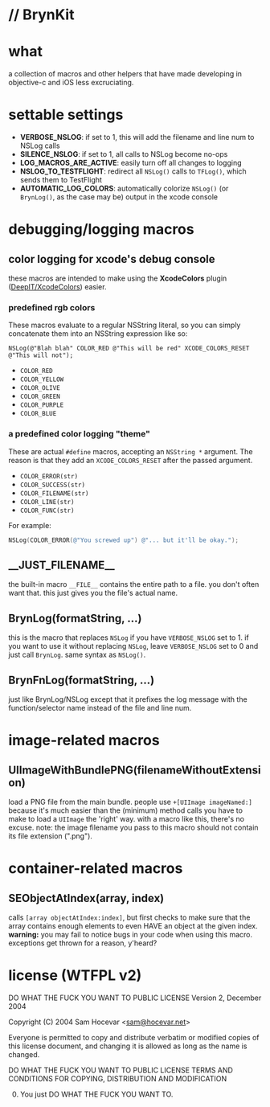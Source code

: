 # // BrynKit

# what

a collection of macros and other helpers that have made developing in
objective-c and iOS less excruciating.


# settable settings

- **VERBOSE_NSLOG**: if set to 1, this will add the filename and line num to NSLog calls
- **SILENCE_NSLOG**: if set to 1, all calls to NSLog become no-ops
- **LOG\_MACROS\_ARE\_ACTIVE**: easily turn off all changes to logging
- **NSLOG\_TO\_TESTFLIGHT**: redirect all `NSLog()` calls to `TFLog()`, which sends them to TestFlight
- **AUTOMATIC\_LOG\_COLORS**: automatically colorize `NSLog()` (or `BrynLog()`, as the case may be) output in the xcode console



# debugging/logging macros


## color logging for xcode's debug console

these macros are intended to make using the **XcodeColors** plugin
([DeepIT/XcodeColors](https://github.com/DeepIT/XcodeColors)) easier.



### predefined rgb colors

These macros evaluate to a regular NSString literal, so you can simply
concatenate them into an NSString expression like so:

`NSLog(@"Blah blah" COLOR_RED @"This will be red" XCODE_COLORS_RESET @"This will not");`

- `COLOR_RED`
- `COLOR_YELLOW`
- `COLOR_OLIVE`
- `COLOR_GREEN`
- `COLOR_PURPLE`
- `COLOR_BLUE`



### a predefined color logging "theme"

These are actual `#define` macros, accepting an `NSString *` argument.  The
reason is that they add an `XCODE_COLORS_RESET` after the passed argument.

- `COLOR_ERROR(str)`
- `COLOR_SUCCESS(str)`
- `COLOR_FILENAME(str)`
- `COLOR_LINE(str)`
- `COLOR_FUNC(str)`

For example:

```objective-c
NSLog(COLOR_ERROR(@"You screwed up") @"... but it'll be okay.");
```


## \_\_JUST\_FILENAME\_\_

the built-in macro `__FILE__` contains the entire path to a
file.  you don't often want that. this just gives you the file's actual name.


## BrynLog(formatString, ...)

this is the macro that replaces `NSLog` if you have `VERBOSE_NSLOG` set to 1.  if
you want to use it without replacing `NSLog`, leave `VERBOSE_NSLOG` set to 0 and
just call `BrynLog`.  same syntax as `NSLog()`.


## BrynFnLog(formatString, ...)

just like BrynLog/NSLog except that it prefixes the log message with the
function/selector name instead of the file and line num.



# image-related macros

## UIImageWithBundlePNG(filenameWithoutExtension)

load a PNG file from the main bundle.  people use `+[UIImage imageNamed:]`
because it's much easier than the (minimum) method calls you have to make to
load a `UIImage` the 'right' way.  with a macro like this, there's no excuse.
note: the image filename you pass to this macro should not contain its file
extension (".png").



# container-related macros

## SEObjectAtIndex(array, index)

calls `[array objectAtIndex:index]`, but first checks to make sure that the
array contains enough elements to even HAVE an object at the given index. 
**warning:** you may fail to notice bugs in your code when using this macro.
exceptions get thrown for a reason, y'heard?



# license (WTFPL v2)

DO WHAT THE FUCK YOU WANT TO PUBLIC LICENSE
Version 2, December 2004

Copyright (C) 2004 Sam Hocevar <[sam@hocevar.net](mailto:sam@hocevar.net)>

Everyone is permitted to copy and distribute verbatim or modified 
copies of this license document, and changing it is allowed as long 
as the name is changed. 

DO WHAT THE FUCK YOU WANT TO PUBLIC LICENSE TERMS AND CONDITIONS FOR COPYING, DISTRIBUTION AND MODIFICATION

0. You just DO WHAT THE FUCK YOU WANT TO. 






